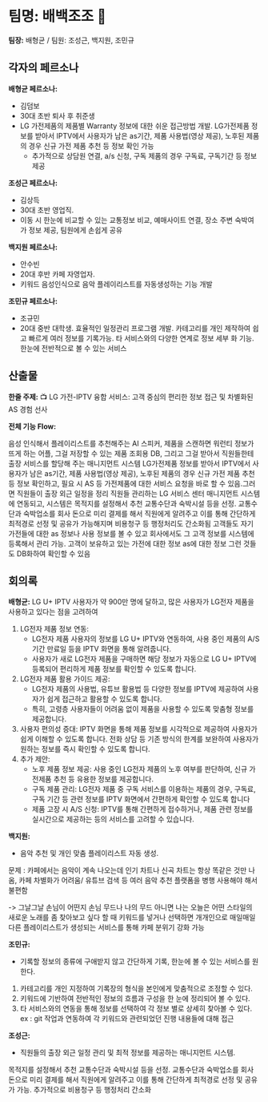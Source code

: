 
# 팀명: 배백조조 🦢
 
**팀장:** 배형균 / 팀원: 조성근, 백지원, 조민규

## 각자의 페르소나

**배형균 페르소나:** 
  * 김덤보
  * 30대 초반 퇴사 후 취준생 
  * LG 가전제품의 제품별 Warranty 정보에 대한 쉬운 접근방법 개발.
    LG가전제품 정보를 받아서 IPTV에서 사용자가 남은 as기간, 제품 사용법(영상 제공), 노후된 제품의 경우 신규 가전 제품 추천 등 정보 확인 가능 
    + 추가적으로 상담원 연결, a/s 신청, 구독 제품의 경우 구독료, 구독기간 등 정보 제공  

**조성근 페르소나:** 
  * 김상득
  * 30대 초반 영업직.
  * 이동 시 한눈에 비교할 수 있는 교통정보 비교, 예매사이트 연결, 장소 주변 숙박여가 정보 제공, 팀원에게 손쉽게 공유
    
**백지원 페르소나:** 
  * 안수빈
  * 20대 후반 카페 자영업자.
  * 키워드 음성인식으로 음악 플레이리스트를 자동생성하는 기능 개발

**조민규 페르소나:** 
  * 조규민
  * 20대 중반 대학생. 효율적인 일정관리 프로그램 개발. 카테고리를 개인 제작하여 쉽고 빠르게 여러 정보를 기록가능. 타 서비스와의 다양한 연계로 정보 세부 화 기능. 한눈에 전반적으로 볼 수 있는 서비스

## 산출물

**한줄 주제:** 📺 LG 가전-IPTV 융합 서비스: 고객 중심의 편리한 정보 접근 및 차별화된 AS 경험 선사 

**전체 기능 Flow:**

음성 인식해서 플레이리스트를 추천해주는 AI 스피커, 제품을 스캔하면 워런티 정보가 뜨게 하는 어플, 그걸 저장할 수 있는 제품 조회용 DB, 그리고 그걸 받아서 직원들한테 출장 서비스를 할당해 주는 매니지먼트 시스템
LG가전제품 정보를 받아서 IPTV에서 사용자가 남은 as기간, 제품 사용법(영상 제공), 노후된 제품의 경우 신규 가전 제품 추천 등 정보 확인하고, 필요 시  AS 등 가전제품에 대한 서비스 요청을 바로 할 수 있음.그러면 직원들이 출장 외근 일정을 정리 직원들 관리하는 LG 서비스 센터 매니지먼트 시스템에 연동되고, 시스템은 목적지를 설정해서 추천 교통수단과 숙박시설 등을 선정. 교통수단과 숙박업소를 회사 돈으로 미리 결제를 해서 직원에게 알려주고 이를 통해 간단하게 최적경로 선정 및 공유가 가능해지며 비용청구 등 행정처리도 간소화됨 고객들도 자기 가전들에 대한 as 정보나 사용 정보를 볼 수 있고 회사에서도 그 고객 정보를 시스템에 등록해서 관리 가능. 고객이 보유하고 있는 가전에 대한 정보 as에 대한 정보 그런 것들도 DB화하여 확인할 수 있음


## 회의록

**배형균:** 
LG U+ IPTV 사용자가 약 900만 명에 달하고, 많은 사용자가 LG전자 제품을 사용하고 있다는 점을 고려하여 
1. LG전자 제품 정보 연동:
    - LG전자 제품 사용자의 정보를 LG U+ IPTV와 연동하여, 사용 중인 제품의 A/S 기간 만료일 등을 IPTV 화면을 통해 알려줍니다.
    - 사용자가 새로 LG전자 제품을 구매하면 해당 정보가 자동으로 LG U+ IPTV에 등록되어 편리하게 제품 정보를 확인할 수 있도록 합니다.
2. LG전자 제품 활용 가이드 제공:
    - LG전자 제품의 사용법, 유튜브 활용법 등 다양한 정보를 IPTV에 제공하여 사용자가 쉽게 접근하고 활용할 수 있도록 합니다.
    - 특히, 고령층 사용자들이 어려움 없이 제품을 사용할 수 있도록 맞춤형 정보를 제공합니다.
3. 사용자 편의성 증대:
    IPTV 화면을 통해 제품 정보를 시각적으로 제공하여 사용자가 쉽게 이해할 수 있도록 합니다.
    전화 상담 등 기존 방식의 한계를 보완하여 사용자가 원하는 정보를 즉시 확인할 수 있도록 합니다.
4. 추가 제안:
    - 노후 제품 정보 제공: 사용 중인 LG전자 제품의 노후 여부를 판단하여, 신규 가전제품 추천 등 유용한 정보를 제공합니다.
    - 구독 제품 관리: LG전자 제품 중 구독 서비스를 이용하는 제품의 경우, 구독료, 구독 기간 등 관련 정보를 IPTV 화면에서 간편하게 확인할 수 있도록 합니다 
    - 제품 고장 시 A/S 신청: IPTV를 통해 간편하게 접수하거나, 제품 관련 정보를 실시간으로 제공하는 등의 서비스를 고려할 수 있습니다.  

**백지원:**  
* 음악 추천 및 개인 맞춤 플레이리스트 자동 생성. 

문제 : 카페에서는 음악이 계속 나오는데 인기 차트나 신곡 차트는 항상 똑같은 것만 나옴, 카페 차별화가 어려움/ 유튜브 검색 등 여러 음악 추천 플랫폼을 병행 사용해야 해서 불편함

 -> 그날그날 손님이 어떤지 손님 무드나 나의 무드 아니면 나는 오늘은 어떤 스타일의 새로운 노래를 좀 찾아보고 싶다 할 때 키워드를 넣거나 선택하면 개개인으로 매일매일 다른 플레이리스트가 생성되는 서비스를 통해 카페 분위기 강화 가능


**조민규:** 
* 기록할 정보의 종류에 구애받지 않고 간단하게 기록, 한눈에 볼 수 있는 서비스를 원한다.

1. 카테고리를 개인 지정하여 기록장의 형식을 본인에게 맞춤적으로 조정할 수 있다.
2. 키워드에 기반하여 전반적인 정보의 흐름과 구성을 한 눈에 정리되어 볼 수 있다.
3. 타 서비스와의 연동을 통해 정보를 선택하여 각 정보 별로 상세히 찾아볼 수 있다.
    ex : git 작업과 연동하여 각 키워드와 관련되었던 진행 내용들에 대해 접근

**조성근:** 
* 직원들의 출장 외근 일정 관리 및 최적 정보를 제공하는 매니지먼트 시스템.

목적지를 설정해서 추천 교통수단과 숙박시설 등을 선정. 교통수단과 숙박업소를 회사 돈으로 미리 결제를 해서 직원에게 알려주고 이를 통해 간단하게 최적경로 선정 및 공유 가 가능. 추가적으로 비용청구 등 행정처리 간소화

